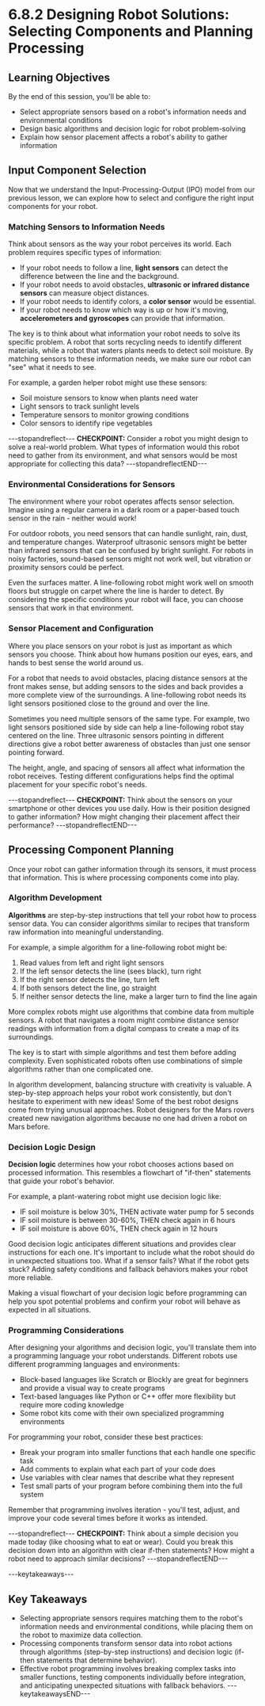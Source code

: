 # 6.8.2 Designing Robot Solutions: Selecting Components and Planning Processing

## Learning Objectives

By the end of this session, you'll be able to:

- Select appropriate sensors based on a robot's information needs and environmental conditions
- Design basic algorithms and decision logic for robot problem-solving
- Explain how sensor placement affects a robot's ability to gather information

## Input Component Selection

Now that we understand the Input-Processing-Output (IPO) model from our previous lesson, we can explore how to select and configure the right input components for your robot.

### Matching Sensors to Information Needs

Think about sensors as the way your robot perceives its world. Each problem requires specific types of information:

- If your robot needs to follow a line, **light sensors** can detect the difference between the line and the background.
- If your robot needs to avoid obstacles, **ultrasonic or infrared distance sensors** can measure object distances.
- If your robot needs to identify colors, a **color sensor** would be essential.
- If your robot needs to know which way is up or how it's moving, **accelerometers and gyroscopes** can provide that information.

The key is to think about what information your robot needs to solve its specific problem. A robot that sorts recycling needs to identify different materials, while a robot that waters plants needs to detect soil moisture. By matching sensors to these information needs, we make sure our robot can "see" what it needs to see.

For example, a garden helper robot might use these sensors:

- Soil moisture sensors to know when plants need water
- Light sensors to track sunlight levels
- Temperature sensors to monitor growing conditions
- Color sensors to identify ripe vegetables

---stopandreflect---
**CHECKPOINT:** Consider a robot you might design to solve a real-world problem. What types of information would this robot need to gather from its environment, and what sensors would be most appropriate for collecting this data?
---stopandreflectEND---

### Environmental Considerations for Sensors

The environment where your robot operates affects sensor selection. Imagine using a regular camera in a dark room or a paper-based touch sensor in the rain - neither would work!

For outdoor robots, you need sensors that can handle sunlight, rain, dust, and temperature changes. Waterproof ultrasonic sensors might be better than infrared sensors that can be confused by bright sunlight. For robots in noisy factories, sound-based sensors might not work well, but vibration or proximity sensors could be perfect.

Even the surfaces matter. A line-following robot might work well on smooth floors but struggle on carpet where the line is harder to detect. By considering the specific conditions your robot will face, you can choose sensors that work in that environment.

### Sensor Placement and Configuration

Where you place sensors on your robot is just as important as which sensors you choose. Think about how humans position our eyes, ears, and hands to best sense the world around us.

For a robot that needs to avoid obstacles, placing distance sensors at the front makes sense, but adding sensors to the sides and back provides a more complete view of the surroundings. A line-following robot needs its light sensors positioned close to the ground and over the line.

Sometimes you need multiple sensors of the same type. For example, two light sensors positioned side by side can help a line-following robot stay centered on the line. Three ultrasonic sensors pointing in different directions give a robot better awareness of obstacles than just one sensor pointing forward.

The height, angle, and spacing of sensors all affect what information the robot receives. Testing different configurations helps find the optimal placement for your specific robot's needs.

---stopandreflect---
**CHECKPOINT:** Think about the sensors on your smartphone or other devices you use daily. How is their position designed to gather information? How might changing their placement affect their performance?
---stopandreflectEND---

## Processing Component Planning

Once your robot can gather information through its sensors, it must process that information. This is where processing components come into play.

### Algorithm Development

**Algorithms** are step-by-step instructions that tell your robot how to process sensor data. You can consider algorithms similar to recipes that transform raw information into meaningful understanding.

For example, a simple algorithm for a line-following robot might be:
1. Read values from left and right light sensors
2. If the left sensor detects the line (sees black), turn right
3. If the right sensor detects the line, turn left
4. If both sensors detect the line, go straight
5. If neither sensor detects the line, make a larger turn to find the line again

More complex robots might use algorithms that combine data from multiple sensors. A robot that navigates a room might combine distance sensor readings with information from a digital compass to create a map of its surroundings.

The key is to start with simple algorithms and test them before adding complexity. Even sophisticated robots often use combinations of simple algorithms rather than one complicated one.

In algorithm development, balancing structure with creativity is valuable. A step-by-step approach helps your robot work consistently, but don't hesitate to experiment with new ideas! Some of the best robot designs come from trying unusual approaches. Robot designers for the Mars rovers created new navigation algorithms because no one had driven a robot on Mars before.

### Decision Logic Design

**Decision logic** determines how your robot chooses actions based on processed information. This resembles a flowchart of "if-then" statements that guide your robot's behavior.

For example, a plant-watering robot might use decision logic like:

- IF soil moisture is below 30%, THEN activate water pump for 5 seconds
- IF soil moisture is between 30-60%, THEN check again in 6 hours
- IF soil moisture is above 60%, THEN check again in 12 hours

Good decision logic anticipates different situations and provides clear instructions for each one. It's important to include what the robot should do in unexpected situations too. What if a sensor fails? What if the robot gets stuck? Adding safety conditions and fallback behaviors makes your robot more reliable.

Making a visual flowchart of your decision logic before programming can help you spot potential problems and confirm your robot will behave as expected in all situations.

### Programming Considerations

After designing your algorithms and decision logic, you'll translate them into a programming language your robot understands. Different robots use different programming languages and environments:

- Block-based languages like Scratch or Blockly are great for beginners and provide a visual way to create programs
- Text-based languages like Python or C++ offer more flexibility but require more coding knowledge
- Some robot kits come with their own specialized programming environments

For programming your robot, consider these best practices:

- Break your program into smaller functions that each handle one specific task
- Add comments to explain what each part of your code does
- Use variables with clear names that describe what they represent
- Test small parts of your program before combining them into the full system

Remember that programming involves iteration - you'll test, adjust, and improve your code several times before it works as intended.

---stopandreflect---
**CHECKPOINT:** Think about a simple decision you made today (like choosing what to eat or wear). Could you break this decision down into an algorithm with clear if-then statements? How might a robot need to approach similar decisions?
---stopandreflectEND---

---keytakeaways---
## Key Takeaways

- Selecting appropriate sensors requires matching them to the robot's information needs and environmental conditions, while placing them on the robot to maximize data collection.
- Processing components transform sensor data into robot actions through algorithms (step-by-step instructions) and decision logic (if-then statements that determine behavior).
- Effective robot programming involves breaking complex tasks into smaller functions, testing components individually before integration, and anticipating unexpected situations with fallback behaviors.
---keytakeawaysEND---

